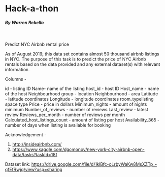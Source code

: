 # Hack-a-thon
##### By Warren Rebello
<br>

Predict NYC Airbnb rental price
 
As of August 2019, this data set contains almost 50 thousand airbnb listings in NYC. The purpose of this task is to predict the price of NYC Airbnb rentals based on the data provided and any external dataset(s) with relevant information.

Columns -

id - listing ID
Name- name of the listing
host_id - host ID
Host_name - name of the host
Neighbourhood group - location
Neighbourhood - area
Latitude - latitude coordinates
Longitude - longitude coordinates
room_typelisting space type
Price - price in dollars
Minimum_nights - amount of nights minimum
Number_of_reviews - number of reviews
Last_review - latest review
Reviews_per_month - number of reviews per month
Calculated_host_listings_count - amount of listing per host
Availability_365 - number of days when listing is available for booking

Acknowledgement -
1)  http://insideairbnb.com/
2) https://www.kaggle.com/dgomonov/new-york-city-airbnb-open-data/tasks?taskId=181

Dataset link: https://drive.google.com/file/d/1klBfc-oLrbyWaKw8MsXZTp_-qfEfRwjg/view?usp=sharing
